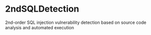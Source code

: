 # 2ndSQLDetection
2nd-order SQL injection vulnerability detection based on source code analysis and automated execution
